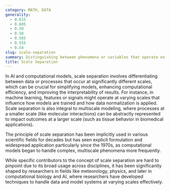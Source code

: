 ```yaml
---
category: MATH, DATA
generality:
  - 0.615
  - 0.605
  - 0.59
  - 0.58
  - 0.565
  - 0.555
  - 0.54
slug: scale-separation
summary: Distinguishing between phenomena or variables that operate on distinctly different magnitudes, time scales, or spatial dimensions.
title: Scale Separation
---
```


In AI and computational models, scale separation involves differentiating between data or processes that occur at significantly different scales, which can be crucial for simplifying models, enhancing computational efficiency, and improving the interpretability of results. For instance, in machine learning, features or signals might operate at varying scales that influence how models are trained and how data normalization is applied. Scale separation is also integral to multiscale modeling, where processes at a smaller scale (like molecular interactions) can be abstractly represented to impact outcomes at a larger scale (such as tissue behavior in biomedical applications).

The principle of scale separation has been implicitly used in various scientific fields for decades but has seen explicit formulation and widespread application particularly since the 1970s, as computational models began to handle complex, multiscale phenomena more frequently.

While specific contributors to the concept of scale separation are hard to pinpoint due to its broad usage across disciplines, it has been significantly shaped by researchers in fields like meteorology, physics, and later in computational biology and AI, where researchers have developed techniques to handle data and model systems at varying scales effectively.
